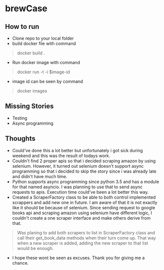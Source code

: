 # brewCase

## How to run
- Clone repo to your local folder
- build docker file with command
> docker build .
- Run docker image with command
> docker run -t -i $image-id
- image id can be seen by command 
> docker images
 
  
 ## Missing Stories
 - Testing
 - Async programming
  
 ## Thoughts
 - Could've done this a lot better but unfortunately i got sick during weekend 
 and this was the result of todays work.
 - Couldn't find 2 proper apis so that i decided scraping amazon by using selenium.
 However, it turned out selenium doesn't support async programming so that i decided
 to skip the story since i was already late and didn't have much time.
 - Python supports async programming since python 3.5 and has a module for that named
 asyncio. I was planning to use that to send async requests to apis. Execution time 
 could've been a lot better this way.
- Created a ScraperFactory class to be able to both control implemented scrappers and 
add new one in future. I am aware of that it is not exactly like it should be because
of selenium. Since sending request to google books api and scraping amazon using selenium
have different logic, I couldn't create a one scraper interface and make others derive from that.
> Was planing to add both scrapers to list in ScraperFactory class and call their get_book_data methods when their turn come up.
> That way when a new scraper is added, adding the new scraper to that list would be enough.

- I hope these wont be seen as excuses. Thank you for giving me a chance.
